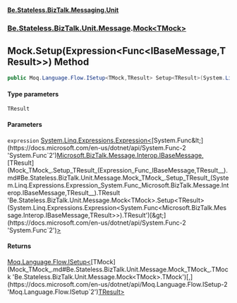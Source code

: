 #### [Be.Stateless.BizTalk.Messaging.Unit](README.md 'README')
### [Be.Stateless.BizTalk.Unit.Message](Be.Stateless.BizTalk.Unit.Message.md 'Be.Stateless.BizTalk.Unit.Message').[Mock&lt;TMock&gt;](Mock_TMock_.md 'Be.Stateless.BizTalk.Unit.Message.Mock<TMock>')

## Mock<TMock>.Setup<TResult>(Expression<Func<IBaseMessage,TResult>>) Method

```csharp
public Moq.Language.Flow.ISetup<TMock,TResult> Setup<TResult>(System.Linq.Expressions.Expression<System.Func<Microsoft.BizTalk.Message.Interop.IBaseMessage,TResult>> expression);
```
#### Type parameters

<a name='Be.Stateless.BizTalk.Unit.Message.Mock_TMock_.Setup_TResult_(System.Linq.Expressions.Expression_System.Func_Microsoft.BizTalk.Message.Interop.IBaseMessage,TResult__).TResult'></a>

`TResult`
#### Parameters

<a name='Be.Stateless.BizTalk.Unit.Message.Mock_TMock_.Setup_TResult_(System.Linq.Expressions.Expression_System.Func_Microsoft.BizTalk.Message.Interop.IBaseMessage,TResult__).expression'></a>

`expression` [System.Linq.Expressions.Expression&lt;](https://docs.microsoft.com/en-us/dotnet/api/System.Linq.Expressions.Expression-1 'System.Linq.Expressions.Expression`1')[System.Func&lt;](https://docs.microsoft.com/en-us/dotnet/api/System.Func-2 'System.Func`2')[Microsoft.BizTalk.Message.Interop.IBaseMessage](https://docs.microsoft.com/en-us/dotnet/api/Microsoft.BizTalk.Message.Interop.IBaseMessage 'Microsoft.BizTalk.Message.Interop.IBaseMessage')[,](https://docs.microsoft.com/en-us/dotnet/api/System.Func-2 'System.Func`2')[TResult](Mock_TMock_.Setup_TResult_(Expression_Func_IBaseMessage,TResult__).md#Be.Stateless.BizTalk.Unit.Message.Mock_TMock_.Setup_TResult_(System.Linq.Expressions.Expression_System.Func_Microsoft.BizTalk.Message.Interop.IBaseMessage,TResult__).TResult 'Be.Stateless.BizTalk.Unit.Message.Mock<TMock>.Setup<TResult>(System.Linq.Expressions.Expression<System.Func<Microsoft.BizTalk.Message.Interop.IBaseMessage,TResult>>).TResult')[&gt;](https://docs.microsoft.com/en-us/dotnet/api/System.Func-2 'System.Func`2')[&gt;](https://docs.microsoft.com/en-us/dotnet/api/System.Linq.Expressions.Expression-1 'System.Linq.Expressions.Expression`1')

#### Returns
[Moq.Language.Flow.ISetup&lt;](https://docs.microsoft.com/en-us/dotnet/api/Moq.Language.Flow.ISetup-2 'Moq.Language.Flow.ISetup`2')[TMock](Mock_TMock_.md#Be.Stateless.BizTalk.Unit.Message.Mock_TMock_.TMock 'Be.Stateless.BizTalk.Unit.Message.Mock<TMock>.TMock')[,](https://docs.microsoft.com/en-us/dotnet/api/Moq.Language.Flow.ISetup-2 'Moq.Language.Flow.ISetup`2')[TResult](Mock_TMock_.Setup_TResult_(Expression_Func_IBaseMessage,TResult__).md#Be.Stateless.BizTalk.Unit.Message.Mock_TMock_.Setup_TResult_(System.Linq.Expressions.Expression_System.Func_Microsoft.BizTalk.Message.Interop.IBaseMessage,TResult__).TResult 'Be.Stateless.BizTalk.Unit.Message.Mock<TMock>.Setup<TResult>(System.Linq.Expressions.Expression<System.Func<Microsoft.BizTalk.Message.Interop.IBaseMessage,TResult>>).TResult')[&gt;](https://docs.microsoft.com/en-us/dotnet/api/Moq.Language.Flow.ISetup-2 'Moq.Language.Flow.ISetup`2')